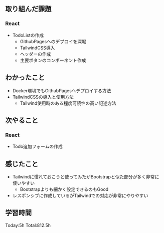 ## 取り組んだ課題
### React
- TodoListの作成
  - GithubPagesへのデプロイを深堀
  - TailwindCSS導入
  - ヘッダーの作成
  - 主要ボタンのコンポーネント作成
## わかったこと
- Docker環境でもGithubPagesへデプロイする方法
- TailwindCSSの導入と使用方法
  - Tailwind使用時のある程度可読性の高い記述方法
## 次やること
### React
- Todo追加フォームの作成
## 感じたこと
- Tailwindに慣れておこうと使ってみたがBootstrapと似た部分が多く非常に使いやすい
  - Bootstrapよりも細かく設定できるのもGood
- レスポンシブに作成しているがTailwindでの対応が非常にやりやすい
## 学習時間
Today:5h Total:812.5h